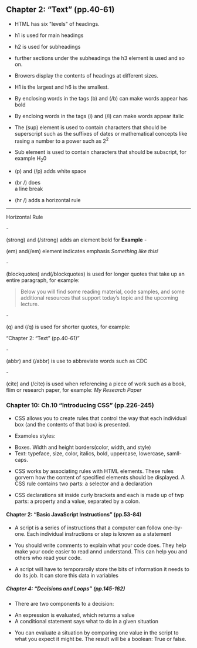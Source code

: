 ## Chapter 2: “Text” (pp.40-61)
- <p>HTML has six "levels" of headings.</p>
- <p>h1 is used for main headings</p>
- <p>h2 is used for subheadings</p>
- <p>further sections under the subheadings the h3 element is used and so on.</p>
- <p>Browers display the contents of headings at different sizes.</p>
- <p>H1 is the largest and h6 is the smallest.</p>
- <p>By enclosing words in the tags (b) and (/b) can make words appear has bold</p>
- <p>By encloing words in the tags (i) and (/i) can make words appear italic</p>
- <p>The (sup) element is used to contain characters that should be superscript such as the suffixes of dates or mathematical concepts like rasing a number to a power such as 2<sup>2</sup></p>
- <p>Sub element is used to contain characters that should be subscript, for example H<sub>2</sub>0</p>
- <p>(p) and (/p) adds white space</p>
- <p>(br /) does<br /> a line break
- <p>(hr /) adds a horizontal rule</p>
<hr />
<p> Horizontal Rule</p>
- <p>(strong) and (/strong) adds an element bold for<strong> Example</strong>
- <p>(em) and(/em) element indicates emphasis <em>Something like this!</em></p>
-  <p>(blockquotes) and(/blockquotes) is used for longer quotes that take up an entire paragraph, for example:</p>
  <p><blockquote>Below you will find some reading material, code samples, and some additional resources that support today’s topic and the upcoming lecture.</blockquote></p>
- <p>(q) and (/q) is used for shorter quotes, for example:<p/>
<p><q>Chapter 2: “Text” (pp.40-61)</q></p>
- <p>(abbr) and (/abbr) is use to abbreviate words such as<abbr title"Centers for Disease Control and Prevention"> CDC</abbr></p>
- <p>(cite) and (/cite) is used when referencing a piece of work such as a book, flim or research paper, for example: <cite>My Research Paper</cite></p>


### Chapter 10: Ch.10 “Introducing CSS” (pp.226-245)
- <p>CSS allows you to create rules that control the way that each individual box (and the contents of that box) is presented.</p>
- <p>Examoles styles:
- Boxes. Width and height borders(color, width, and style)
- Text: typeface, size, color, italics, bold, uppercase, lowercase, samll-caps.</p>
- <p>CSS works by associating rules with HTML elements. These rules gorvern how the content of specified elements should be displayed. A CSS rule contains two parts: a selector and a declaration</p>
- <p>CSS declarations sit inside curly brackets and each is made up of twp parts: a property and a value, separated by a colon.</p>


#### Chapter 2: “Basic JavaScript Instructions” (pp.53-84)
- <p>A script is a series of instructions that a computer can follow one-by-one. Each individual instructions or step is known as a statement</p>
- <p>You should write comments to explain what your code does. They help make your code easier to read annd understand. This can help you and others who read your code.</p>
- <p>A script will have to temporaroily store the bits of information it needs to do its job. It can store this data in variables</p>

##### Chapter 4: “Decisions and Loops” (pp.145-162)

- <p>There are two components to a decision:
- An expression is evaluated, which returns a value
- A conditional statement says what to do in a given situation</p>
- <p>You can evaluate a situation by comparing one value in the script to what you expect it might be. The result will be a boolean: True or false.</p>
